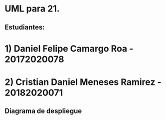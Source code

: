 # UML para 21.

## Estudiantes:

# 1) Daniel Felipe Camargo Roa - 20172020078
# 2) Cristian Daniel Meneses Ramirez - 20182020071

## Diagrama de despliegue
